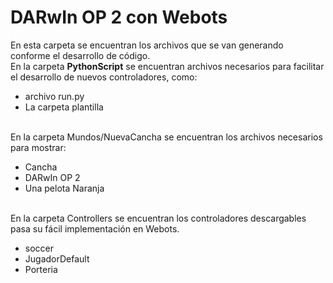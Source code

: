 # DARwIn OP 2 con Webots
En esta carpeta se encuentran los archivos que se van generando conforme el desarrollo de código.
<br>
En la carpeta **PythonScript** se encuentran archivos necesarios para facilitar el desarrollo de nuevos controladores, como:
- archivo run.py
- La carpeta plantilla
<br>
En la carpeta Mundos/NuevaCancha se encuentran los archivos necesarios para mostrar:

- Cancha
- DARwIn OP 2
- Una pelota Naranja
<br>
En la carpeta Controllers se encuentran los controladores descargables pasa su fácil implementación en Webots.

- soccer
- JugadorDefault
- Porteria
